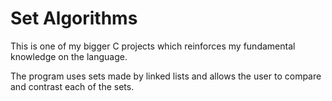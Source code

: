 # Set Algorithms

This is one of my bigger C projects which reinforces my fundamental knowledge on the language.

The program uses sets made by linked lists and allows the user to compare and contrast each of the sets.
